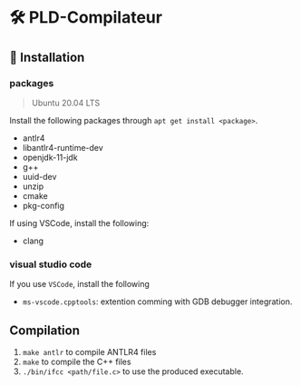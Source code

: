 # 🛠 PLD-Compilateur

## 🚧 Installation

### packages

> Ubuntu 20.04 LTS

Install the following packages through `apt get install <package>`.

* antlr4
* libantlr4-runtime-dev
* openjdk-11-jdk
* g++
* uuid-dev
* unzip
* cmake
* pkg-config

If using VSCode, install the following:

* clang

### visual studio code

If you use `VSCode`, install the following

* `ms-vscode.cpptools`: extention comming with GDB debugger integration.

## Compilation

1. `make antlr` to compile ANTLR4 files
2. `make` to compile the C++ files
3. `./bin/ifcc <path/file.c>` to use the produced executable.
